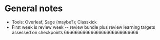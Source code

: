# General notes 

- Tools: Overleaf, Sage (maybe?); Classkick 
- First week is review week -- review bundle plus review learning targets assessed on checkpoints 6666666666666666666666666666